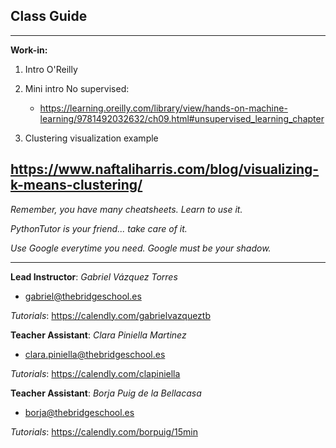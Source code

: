 ## **Class Guide**

---------

**Work-in:**

1. Intro O'Reilly
2. Mini intro No supervised:
    - https://learning.oreilly.com/library/view/hands-on-machine-learning/9781492032632/ch09.html#unsupervised_learning_chapter
    
3. Clustering visualization example

https://www.naftaliharris.com/blog/visualizing-k-means-clustering/
---------

*Remember, you have many cheatsheets. Learn to use it.*

*PythonTutor is your friend... take care of it.*

*Use Google everytime you need. Google must be your shadow.*

---------

**Lead Instructor**: *Gabriel Vázquez Torres*

- gabriel@thebridgeschool.es

*Tutorials*: https://calendly.com/gabrielvazqueztb

**Teacher Assistant**: *Clara Piniella Martinez*

- clara.piniella@thebridgeschool.es

*Tutorials*: https://calendly.com/clapiniella

**Teacher Assistant**: *Borja Puig de la Bellacasa*

- borja@thebridgeschool.es

*Tutorials*: https://calendly.com/borpuig/15min